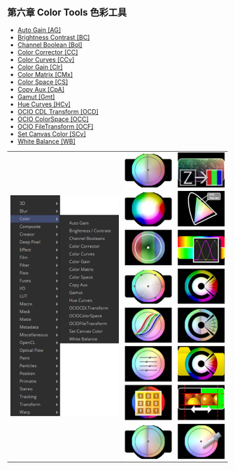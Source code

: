 ## 第六章 Color Tools 色彩工具

- [Auto Gain [AG]](./Auto%20Gain%20[AG].md) 
- [Brightness Contrast [BC]](./Brightness%20Contrast%20[BC].md) 
- [Channel Boolean [Bol]](./Channel%20Boolean%20[Bol].md) 
- [Color Corrector [CC]](./Color%20Corrector%20[CC].md) 
- [Color Curves [CCv]](./Color%20Curves%20[CCv].md) 
- [Color Gain [Clr]](./Color%20Gain%20[Clr].md) 
- [Color Matrix [CMx]](./Color%20Matrix%20[CMx].md) 
- [Color Space [CS]](./Color%20Space%20[CS].md) 
- [Copy Aux [CpA]](./Copy%20Aux%20[CpA].md) 
- [Gamut [Gmt]](./Gamut%20[Gmt].md) 
- [Hue Curves [HCv]](./Hue%20Curves%20[HCv].md) 
- [OCIO CDL Transform [OCD]](./OCIO%20CDL%20Transform%20[OCD].md) 
- [OCIO ColorSpace [OCC]](./OCIO%20ColorSpace%20[OCC].md) 
- [OCIO FileTransform [OCF]](./OCIO%20FileTransform%20[OCF].md) 
- [Set Canvas Color [SCv]](./Set%20Canvas%20Color%20[SCv].md) 
- [White Balance [WB]](./White%20Balance%20[WB].md) 

<table id="img">
  <tr>
    <td rowspan="8"><img src="images/Color_index.png" alt="Color_index"></td>
    <td><img src="images/index_AutoGain.jpg" alt="index_AutoGain"></td>
    <td><img src="images/index_CopyAux.jpg" alt="index_CopyAux"></td>
  </tr>
  <tr>
    <td><img src="images/index_BrightnessContrast.png" alt="index_BrightnessContrast"></td>
    <td><img src="images/index_Gamut.png" alt="index_Gamut"></td>
  </tr>
  <tr>
    <td><img src="images/index_ChannalBoolean.jpg" alt="index_ChannalBoolean"></td>
    <td><img src="images/index_HueCurves.png" alt="index_HueCurves"></td>
  </tr>
  <tr>
    <td><img src="images/index_ColorCorrector.jpg" alt="index_ColorCorrector"></td>
    <td><img src="images/index_OCIOCDLTransform.jpg" alt="index_OCIOCDLTransform"></td>
  </tr>
  <tr>
    <td><img src="images/index_ColorCurves.jpg" alt="index_ColorCurves"></td>
    <td><img src="images/index_OCIOColorSpace.jpg" alt="index_OCIOColorSpace"></td>
  </tr>
  <tr>
    <td><img src="images/index_ColorGain.jpg" alt="index_ColorGain"></td>
    <td><img src="images/index_OCIOFileTransform.jpg" alt="index_OCIOFileTransform"></td>
  </tr>
  <tr>
    <td><img src="images/index_ColorMatrix.jpg" alt="index_ColorMatrix"></td>
    <td><img src="images/index_SetCanvasColor.png" alt="index_SetCanvasColor"></td>
  </tr>
  <tr>
    <td><img src="images/index_ColorSpace.jpg" alt="index_ColorSpace"></td>
    <td><img src="images/index_WhiteBalance.jpg" alt="index_WhiteBalance"></td>
  </tr>
</table>